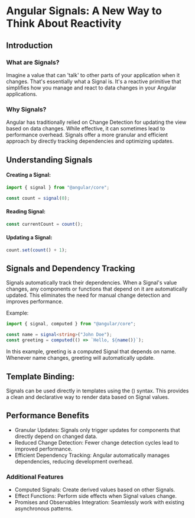 # Angular Signals: A New Way to Think About Reactivity

## Introduction

### What are Signals?

Imagine a value that can 'talk' to other parts of your application when it changes. That's essentially what a Signal is. It's a reactive primitive that simplifies how you manage and react to data changes in your Angular applications.

### Why Signals?

Angular has traditionally relied on Change Detection for updating the view based on data changes. While effective, it can sometimes lead to performance overhead. Signals offer a more granular and efficient approach by directly tracking dependencies and optimizing updates.

## Understanding Signals

#### Creating a Signal:

```typescript
import { signal } from "@angular/core";

const count = signal(0);
```

#### Reading Signal:

```typescript
const currentCount = count();
```

#### Updating a Signal:

```typescript
count.set(count() + 1);
```

## Signals and Dependency Tracking

Signals automatically track their dependencies. When a Signal's value changes, any components or functions that depend on it are automatically updated. This eliminates the need for manual change detection and improves performance.

Example:

```typescript
import { signal, computed } from "@angular/core";

const name = signal<string>("John Doe");
const greeting = computed(() => `Hello, ${name()}`);
```

In this example, greeting is a computed Signal that depends on name. Whenever name changes, greeting will automatically update.

## Template Binding:

Signals can be used directly in templates using the () syntax. This provides a clean and declarative way to render data based on Signal values.

## Performance Benefits

- Granular Updates: Signals only trigger updates for components that directly depend on changed data.
- Reduced Change Detection: Fewer change detection cycles lead to improved performance.
- Efficient Dependency Tracking: Angular automatically manages dependencies, reducing development overhead.

### Additional Features

- Computed Signals: Create derived values based on other Signals.
- Effect Functions: Perform side effects when Signal values change.
- Promises and Observables Integration: Seamlessly work with existing asynchronous patterns.
